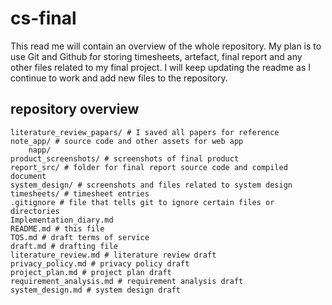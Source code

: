 # cs-final

This read me will contain an overview of the whole repository. My plan is to use Git and Github for storing timesheets, artefact, final report and any other files related to my final project. I will keep updating the readme as I continue to work and add new files to the repository.

## repository overview

```
literature_review_papars/ # I saved all papers for reference
note_app/ # source code and other assets for web app
    napp/
product_screenshots/ # screenshots of final product
report_src/ # folder for final report source code and compiled document
system_design/ # screenshots and files related to system design
timesheets/ # timesheet entries
.gitignore # file that tells git to ignore certain files or directories
Implementation_diary.md 
README.md # this file
TOS.md # draft terms of service
draft.md # drafting file
literature_review.md # literature review draft
privacy_policy.md # privacy policy draft
project_plan.md # project plan draft
requirement_analysis.md # requirement analysis draft
system_design.md # system design draft
```